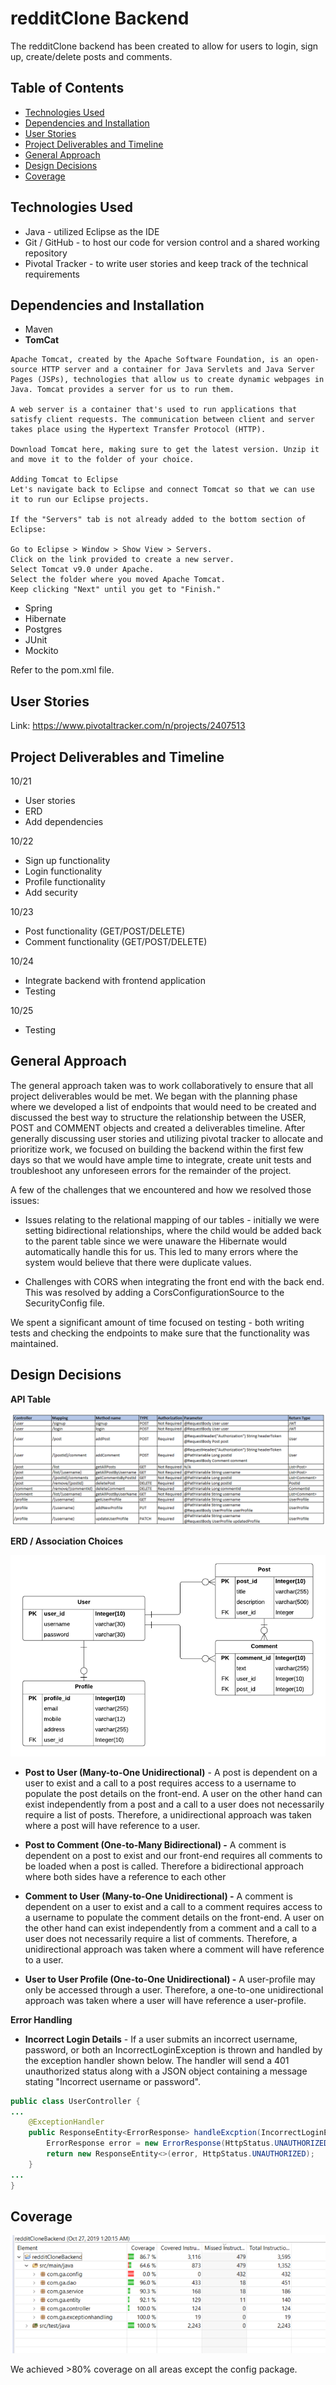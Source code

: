 # redditClone Backend

The redditClone backend has been created to allow for users to login, sign up, create/delete posts and comments. 

## Table of Contents
* [Technologies Used](#technologies-used)
* [Dependencies and Installation](#dependencies-and-installation)
* [User Stories](#user-stories)
* [Project Deliverables and Timeline](#project-deliverables-and-timeline)
* [General Approach](#general-approach)
* [Design Decisions](#design-decisions)
* [Coverage](#coverage)



## Technologies Used
- Java - utilized Eclipse as the IDE
- Git / GitHub - to host our code for version control and a shared working repository
- Pivotal Tracker - to write user stories and keep track of the technical requirements

## Dependencies and Installation
- Maven
- **TomCat**
```
Apache Tomcat, created by the Apache Software Foundation, is an open-source HTTP server and a container for Java Servlets and Java Server Pages (JSPs), technologies that allow us to create dynamic webpages in Java. Tomcat provides a server for us to run them.

A web server is a container that's used to run applications that satisfy client requests. The communication between client and server takes place using the Hypertext Transfer Protocol (HTTP).

Download Tomcat here, making sure to get the latest version. Unzip it and move it to the folder of your choice.

Adding Tomcat to Eclipse
Let's navigate back to Eclipse and connect Tomcat so that we can use it to run our Eclipse projects.

If the "Servers" tab is not already added to the bottom section of Eclipse:

Go to Eclipse > Window > Show View > Servers.
Click on the link provided to create a new server.
Select Tomcat v9.0 under Apache.
Select the folder where you moved Apache Tomcat.
Keep clicking "Next" until you get to "Finish."
```
- Spring
- Hibernate
- Postgres
- JUnit
- Mockito

Refer to the pom.xml file.

## User Stories
Link:   https://www.pivotaltracker.com/n/projects/2407513

## Project Deliverables and Timeline
10/21
- User stories
- ERD
- Add dependencies

10/22
- Sign up functionality
- Login functionality
- Profile functionality
- Add security

10/23
- Post functionality (GET/POST/DELETE)
- Comment functionality (GET/POST/DELETE)

10/24
- Integrate backend with frontend application
- Testing

10/25
- Testing


## General Approach

The general approach taken was to work collaboratively to ensure that all project deliverables would be met. We began with the planning phase where we developed a list of endpoints that would need to be created and discussed the best way to structure the relationship between the USER, POST and COMMENT objects and created a deliverables timeline. After generally discussing user stories and utilizing pivotal tracker to allocate and prioritize work, we focused on building the backend within the first few days so that we would have ample time to integrate, create unit tests and troubleshoot any unforeseen errors for the remainder of the project.

A few of the challenges that we encountered and how we resolved those issues:

- Issues relating to the relational mapping of our tables - initially we were setting bidirectional relationships, where the child would be added back to the parent table since we were unaware the Hibernate would automatically handle this for us. This led to many errors where the system would believe that there were duplicate values. 

- Challenges with CORS when integrating the front end with the back end. This was resolved by adding a CorsConfigurationSource to the SecurityConfig file.

We spent a significant amount of time focused on testing - both writing tests and checking the endpoints to make sure that the functionality was maintained.

## Design Decisions

**API Table**

![api](imgs/api_table.PNG)


**ERD / Association Choices**

![erd](imgs/erd.PNG)

- **Post to User (Many-to-One Unidirectional)** - A post is dependent on a user to exist and a call to a post requires access to a username to populate the post details on the front-end. A user on the other hand can exist independently from a post and a call to a user does not necessarily require a list of posts. Therefore, a unidirectional approach was taken where a post will have reference to a user.

- **Post to Comment (One-to-Many Bidirectional) -**  A comment is dependent on a post to exist and our front-end requires all comments to be loaded when a post is called. Therefore a bidirectional approach where both sides have a reference to each other

- **Comment to User (Many-to-One Unidirectional) -** A comment is dependent on a user to exist and a call to a comment requires access to a username to populate the comment details on the front-end. A user on the other hand can exist independently from a comment and a call to a user does not necessarily require a list of comments. Therefore, a unidirectional approach was taken where a comment will have reference to a user.

- **User to User Profile (One-to-One Unidirectional) -** A user-profile may only be accessed through a user. Therefore, a one-to-one unidirectional approach was taken where a user will have reference a user-profile.

**Error Handling**
- **Incorrect Login Details** - If a user submits an incorrect username, password, or both an IncorrectLoginException is thrown and handled by the exception handler shown below. The handler will send a 401 unauthorized status along with a JSON object containing a message stating "Incorrect username or password".
```java
public class UserController {
...
	@ExceptionHandler
	public ResponseEntity<ErrorResponse> handleExcption(IncorrectLoginException err){
		ErrorResponse error = new ErrorResponse(HttpStatus.UNAUTHORIZED.value(), err.getMessage());
		return new ResponseEntity<>(error, HttpStatus.UNAUTHORIZED);
	}
...
}
```

## Coverage

![erd](imgs/coverage.PNG)

We achieved >80% coverage on all areas except the config package.


